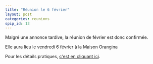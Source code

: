 ```yaml
---
title: "Réunion le 6 février"
layout: post
categories: reunions
spip_id: 13
---
```

Malgré une annonce tardive, la réunion de février est donc confirmée.
  
Elle aura lieu le vendredi 6 février à la Maison Orangina
  
Pour les détails pratiques, [c'est en cliquant ici](art2).